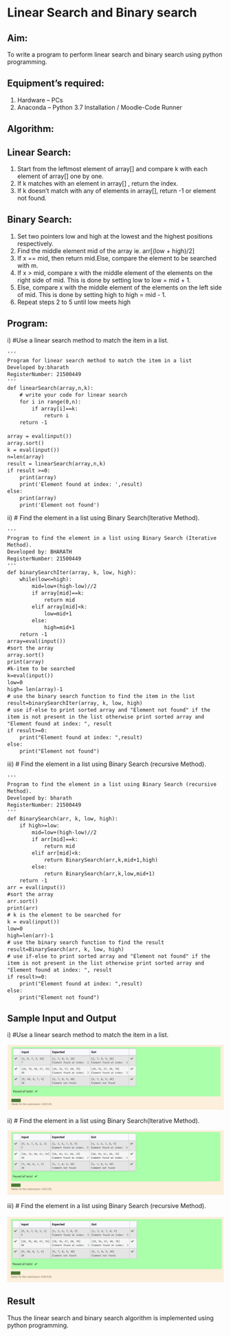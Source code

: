 # Linear Search and Binary search
## Aim:
To write a program to perform linear search and binary search using python programming.
## Equipment’s required:
1.	Hardware – PCs
2.	Anaconda – Python 3.7 Installation / Moodle-Code Runner
## Algorithm:
## Linear Search:
1.	Start from the leftmost element of array[] and compare k with each element of array[] one by one.
2.	If k matches with an element in array[] , return the index.
3.	If k doesn’t match with any of elements in array[], return -1 or element not found.
## Binary Search:
1.	Set two pointers low and high at the lowest and the highest positions respectively.
2.	Find the middle element mid of the array ie. arr[(low + high)/2]
3.	If x == mid, then return mid.Else, compare the element to be searched with m.
4.	If x > mid, compare x with the middle element of the elements on the right side of mid. This is done by setting low to low = mid + 1.
5.	Else, compare x with the middle element of the elements on the left side of mid. This is done by setting high to high = mid - 1.
6.	Repeat steps 2 to 5 until low meets high
## Program:
i)	#Use a linear search method to match the item in a list.
```
''' 
Program for linear search method to match the item in a list
Developed by:bharath
RegisterNumber: 21500449
'''
def linearSearch(array,n,k):
    # write your code for linear search
    for i in range(0,n):
        if array[i]==k:
            return i
    return -1      
    
array = eval(input())
array.sort()
k = eval(input()) 
n=len(array)
result = linearSearch(array,n,k)
if result >=0:
    print(array)
    print('Element found at index: ',result)
else:
    print(array)
    print('Element not found')

```
ii)	# Find the element in a list using Binary Search(Iterative Method).
```
''' 
Program to find the element in a list using Binary Search (Iterative Method).
Developed by: BHARATH
RegisterNumber: 21500449
'''
def binarySearchIter(array, k, low, high):
    while(low<=high):
        mid=low+(high-low)//2
        if array[mid]==k:
            return mid
        elif array[mid]<k:
            low=mid+1
        else:
            high=mid+1
    return -1
array=eval(input())
#sort the array
array.sort()
print(array)
#k-item to be searched
k=eval(input()) 
low=0
high= len(array)-1
# use the binary search function to find the item in the list
result=binarySearchIter(array, k, low, high)
# use if-else to print sorted array and "Element not found" if the item is not present in the list otherwise print sorted array and "Element found at index: ", result
if result>=0:
    print("Element found at index: ",result)
else:
    print("Element not found")

```
iii)	# Find the element in a list using Binary Search (recursive Method).
```
''' 
Program to find the element in a list using Binary Search (recursive Method).
Developed by: bharath
RegisterNumber: 21500449
'''
def BinarySearch(arr, k, low, high):
    if high>=low:
        mid=low+(high-low)//2
        if arr[mid]==k:
            return mid
        elif arr[mid]<k:
            return BinarySearch(arr,k,mid+1,high)
        else:
            return BinarySearch(arr,k,low,mid+1)
    return -1
arr = eval(input())
#sort the array
arr.sort()
print(arr)
# k is the element to be searched for
k = eval(input()) 
low=0
high=len(arr)-1
# use the binary search function to find the result
result=BinarySearch(arr, k, low, high)
# use if-else to print sorted array and "Element not found" if the item is not present in the list otherwise print sorted array and "Element found at index: ", result
if result>=0:
    print("Element found at index: ",result)
else:
    print("Element not found")

```
## Sample Input and Output

i)	#Use a linear search method to match the item in a list.

![](op1.png)

ii)	# Find the element in a list using Binary Search(Iterative Method).

![](op2.png)

iii)	# Find the element in a list using Binary Search (recursive Method).

![](op3.png)

## Result
Thus the linear search and binary search algorithm is implemented using python programming.